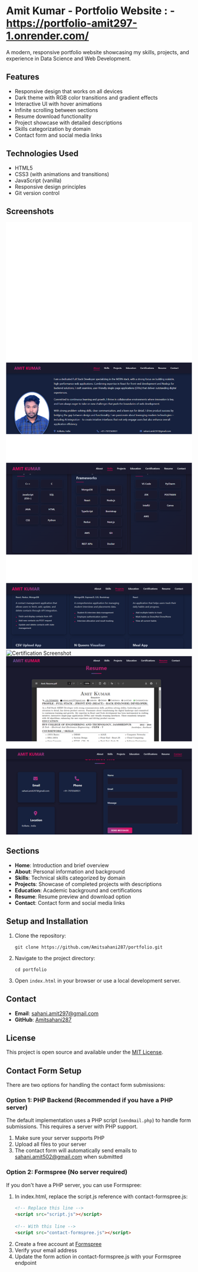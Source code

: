# Amit Kumar - Portfolio Website : - https://portfolio-amit297-1.onrender.com/

A modern, responsive portfolio website showcasing my skills, projects, and experience in Data Science and Web Development.

## Features

- Responsive design that works on all devices
- Dark theme with RGB color transitions and gradient effects
- Interactive UI with hover animations
- Infinite scrolling between sections
- Resume download functionality
- Project showcase with detailed descriptions
- Skills categorization by domain
- Contact form and social media links

## Technologies Used

- HTML5
- CSS3 (with animations and transitions)
- JavaScript (vanilla)
- Responsive design principles
- Git version control

## Screenshots

![About Me Screenshot](./about%20me.png)
![Skills Screenshot](./skill.png)
![Projects Screenshot](./projects.png)
![Certification Screenshot](./cert1.png)
![Resume Screenshot](./resume.png)
![Contact Screenshot](./contact.png)

## Sections

- **Home**: Introduction and brief overview
- **About**: Personal information and background
- **Skills**: Technical skills categorized by domain
- **Projects**: Showcase of completed projects with descriptions
- **Education**: Academic background and certifications
- **Resume**: Resume preview and download option
- **Contact**: Contact form and social media links

## Setup and Installation

1. Clone the repository:
   ```
   git clone https://github.com/Amitsahani287/portfolio.git
   ```

2. Navigate to the project directory:
   ```
   cd portfolio
   ```

3. Open `index.html` in your browser or use a local development server.

## Contact

- **Email**: sahani.amit297@gmail.com
- **GitHub**: [Amitsahani287](https://github.com/Amitsahani287)

## License

This project is open source and available under the [MIT License](LICENSE).

## Contact Form Setup

There are two options for handling the contact form submissions:

### Option 1: PHP Backend (Recommended if you have a PHP server)

The default implementation uses a PHP script (`sendmail.php`) to handle form submissions. This requires a server with PHP support.

1. Make sure your server supports PHP
2. Upload all files to your server
3. The contact form will automatically send emails to sahani.amit502@gmail.com when submitted

### Option 2: Formspree (No server required)

If you don't have a PHP server, you can use Formspree:

1. In index.html, replace the script.js reference with contact-formspree.js:
   ```html
   <!-- Replace this line -->
   <script src="script.js"></script>
   
   <!-- With this line -->
   <script src="contact-formspree.js"></script>
   ```
2. Create a free account at [Formspree](https://formspree.io/)
3. Verify your email address
4. Update the form action in contact-formspree.js with your Formspree endpoint 
